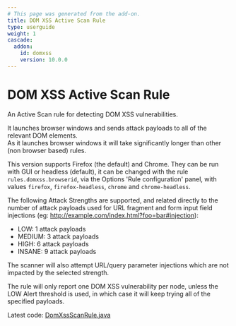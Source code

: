 ```yaml
---
# This page was generated from the add-on.
title: DOM XSS Active Scan Rule
type: userguide
weight: 1
cascade:
  addon:
    id: domxss
    version: 10.0.0
---
```


# DOM XSS Active Scan Rule

An Active Scan rule for detecting DOM XSS vulnerabilities.

It launches browser windows and sends attack payloads to all of the relevant DOM elements.  
As it launches browser windows it will take significantly longer than other (non browser based) rules.

This version supports Firefox (the default) and Chrome. They can be run with GUI or headless (default), it can be changed with
the rule `rules.domxss.browserid`, via the Options 'Rule configuration' panel, with values
`firefox`, `firefox-headless`, `chrome` and `chrome-headless`.

The following Attack Strengths are supported, and related directly to the number of attack payloads used
for URL fragment and form input field injections (eg: http://example.com/index.html?foo=bar#injection):

* LOW: 1 attack payloads
* MEDIUM: 3 attack payloads
* HIGH: 6 attack payloads
* INSANE: 9 attack payloads

The scanner will also attempt URL/query parameter injections which are not impacted by the selected strength.


The rule will only report one DOM XSS vulnerability per node, unless the LOW Alert threshold
is used, in which case it will keep trying all of the specified payloads.

Latest code: [DomXssScanRule.java](https://github.com/zaproxy/zap-extensions/blob/master/addOns/domxss/src/main/java/org/zaproxy/zap/extension/domxss/DomXssScanRule.java)
